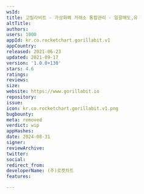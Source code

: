 ```yaml
---
wsId: 
title: 고릴라비트 - 가상화폐 거래소 통합관리 - 일괄매도,유
altTitle: 
authors: 
users: 1000
appId: kr.co.rocketchart.gorillabit.v1
appCountry: 
released: 2021-06-23
updated: 2021-09-17
version: '1.0.0+130'
stars: 4.6
ratings: 
reviews: 
size: 
website: https://www.gorillabit.io
repository: 
issue: 
icon: kr.co.rocketchart.gorillabit.v1.png
bugbounty: 
meta: removed
verdict: wip
appHashes: 
date: 2024-08-31
signer: 
reviewArchive: 
twitter: 
social: 
redirect_from: 
developerName: (주)로켓차트
features: 

---
```


